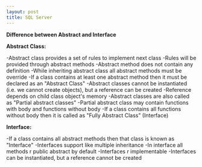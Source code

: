 ```yaml
---
layout: post
title: SQL Server
---
```


**Difference between Abstract and Interface**

**Abstract Class:**

-Abstract class provides a set of rules to implement next class
-Rules will be provided through abstract methods
-Abstract method does not contain any definition
-While inheriting abstract class all abstract methods must be override
-If a class contains at least one abstract method then it must be declared as an "Abstract Class"
-Abstract classes cannot be instantiated (i.e. we cannot create objects), but a reference can be created
-Reference depends on child class object's memory
-Abstract classes are also called as "Partial abstract classes"
-Partial abstract class may contain functions with body and functions without body
-If a class contains all functions without body then it is called as "Fully Abstract Class" (Interface)

**Interface:**

-If a class contains all abstract methods then that class is known as "Interface"
-Interfaces support like multiple inheritance
-In interface all methods r public abstract by default
-Interfaces r implementable
-Interfaces can be instantiated, but a reference cannot be created

